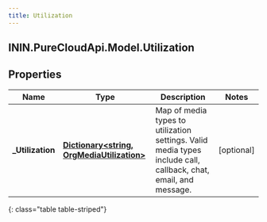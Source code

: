 ```yaml
---
title: Utilization
---
```

## ININ.PureCloudApi.Model.Utilization

## Properties

|Name | Type | Description | Notes|
|------------ | ------------- | ------------- | -------------|
| **_Utilization** | [**Dictionary&lt;string, OrgMediaUtilization&gt;**](OrgMediaUtilization.html) | Map of media types to utilization settings.  Valid media types include call, callback, chat, email, and message. | [optional] |
{: class="table table-striped"}


